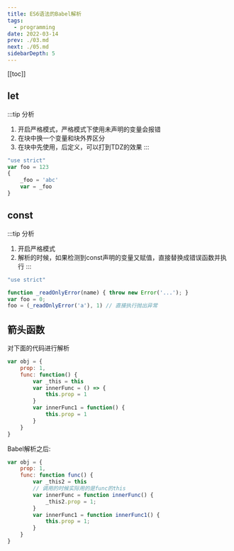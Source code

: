 ```yaml
---
title: ES6语法的Babel解析
tags: 
  - programming
date: 2022-03-14
prev: ./03.md
next: ./05.md
sidebarDepth: 5
---
```


[[toc]]

## let

:::tip 分析
1. 开启严格模式，严格模式下使用未声明的变量会报错
2. 在块中换一个变量和块外界区分
3. 在块中先使用，后定义，可以打到TDZ的效果
:::

```js
"use strict"
var foo = 123
{
    _foo = 'abc'
    var = _foo
}
```

## const

:::tip 分析
1. 开启严格模式
2. 解析的时候，如果检测到const声明的变量又赋值，直接替换成错误函数并执行
:::

```js
"use strict"

function _readOnlyError(name) { throw new Error('...'); }
var foo = 0;
foo = (_readOnlyError('a'), 1) // 直接执行抛出异常
```

## 箭头函数

对下面的代码进行解析
```js
var obj = {
    prop: 1,
    func: function() {
        var _this = this
        var innerFunc = () => {
            this.prop = 1
        }
        var innerFunc1 = function() {
            this.prop = 1
        }
    }
}
```
Babel解析之后:
```js
var obj = {
    prop: 1,
    func: function func() {
        var _this2 = this
        // 调用的时候实际用的是func的this
        var innerFunc = function innerFunc() {
            _this2.prop = 1;
        }
        var innerFunc1 = function innerFunc1() {
            this.prop = 1;
        }
    }
}
```